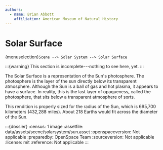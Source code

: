```yaml
---
authors:
  - name: Brian Abbott
    affiliation: American Museum of Natural History
---
```



# Solar Surface

{menuselection}`Scene --> Solar System --> Solar Surface`



:::{warning}
This section is incomplete---nothing to see here, yet.
:::


The Solar Surface is a representation of the Sun's photosphere. The photosphere is the layer of the sun directly below its transparent atmosphere. Although the Sun is a ball of gas and hot plasma, it appears to have a surface. In reality, this is the last layer of opaqueness, called the photosphere, that sits below a transparent atmosphere of sorts.

This rendition is properly sized for the radius of the Sun, which is 695,700 kilometers (432,288 miles). About 218 Earths would fit across the diameter of the Sun.




:::{dossier}
:census: 1 image
:assetfile: data/assets/scene/solarsystem/sun.asset
:openspaceversion: Not applicable
:preparedby: OpenSpace Team
:sourceversion: Not applicable
:license: mit
:reference: Not applicable
:::